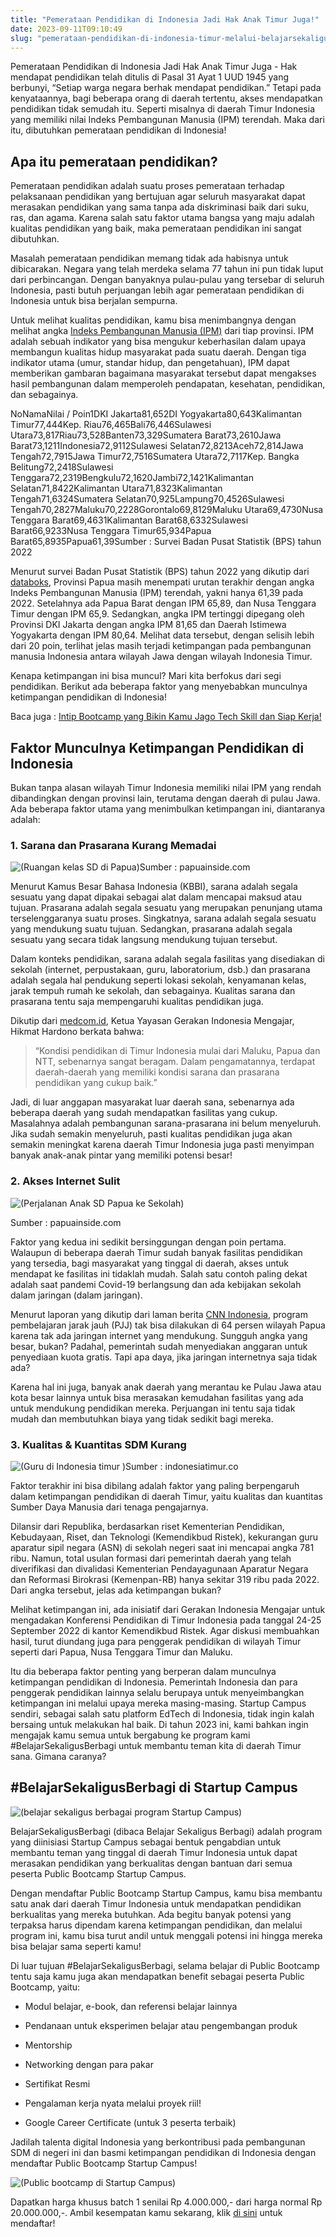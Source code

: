```yaml
---
title: "Pemerataan Pendidikan di Indonesia Jadi Hak Anak Timur Juga!"
date: 2023-09-11T09:10:49
slug: "pemerataan-pendidikan-di-indonesia-timur-melalui-belajarsekaligusberbagi"
---
```

Pemerataan Pendidikan di Indonesia Jadi Hak Anak Timur Juga - Hak mendapat pendidikan telah ditulis di Pasal 31 Ayat 1 UUD 1945 yang berbunyi, “Setiap warga negara berhak mendapat pendidikan.” Tetapi pada kenyataannya, bagi beberapa orang di daerah tertentu, akses mendapatkan pendidikan tidak semudah itu. Seperti misalnya di daerah Timur Indonesia yang memiliki nilai Indeks Pembangunan Manusia (IPM) terendah. Maka dari itu, dibutuhkan pemerataan pendidikan di Indonesia!

## Apa itu pemerataan pendidikan?

Pemerataan pendidikan adalah suatu proses pemerataan terhadap pelaksanaan pendidikan yang bertujuan agar seluruh masyarakat dapat merasakan pendidikan yang sama tanpa ada diskriminasi baik dari suku, ras, dan agama. Karena salah satu faktor utama bangsa yang maju adalah kualitas pendidikan yang baik, maka pemerataan pendidikan ini sangat dibutuhkan.

Masalah pemerataan pendidikan memang tidak ada habisnya untuk dibicarakan. Negara yang telah merdeka selama 77 tahun ini pun tidak luput dari perbincangan. Dengan banyaknya pulau-pulau yang tersebar di seluruh Indonesia, pasti butuh perjuangan lebih agar pemerataan pendidikan di Indonesia untuk bisa berjalan sempurna.

Untuk melihat kualitas pendidikan, kamu bisa menimbangnya dengan melihat angka [Indeks Pembangunan Manusia (IPM)](https://www.bps.go.id/subject/26/indeks-pembangunan-manusia.html) dari tiap provinsi. IPM adalah sebuah indikator yang bisa mengukur keberhasilan dalam upaya membangun kualitas hidup masyarakat pada suatu daerah. Dengan tiga indikator utama (umur, standar hidup, dan pengetahuan), IPM dapat memberikan gambaran bagaimana masyarakat tersebut dapat mengakses hasil pembangunan dalam memperoleh pendapatan, kesehatan, pendidikan, dan sebagainya.

NoNamaNilai / Poin1DKI Jakarta81,652DI Yogyakarta80,643Kalimantan Timur77,444Kep. Riau76,465Bali76,446Sulawesi Utara73,817Riau73,528Banten73,329Sumatera Barat73,2610Jawa Barat73,1211Indonesia72,9112Sulawesi Selatan72,8213Aceh72,814Jawa Tengah72,7915Jawa Timur72,7516Sumatera Utara72,7117Kep. Bangka Belitung72,2418Sulawesi Tenggara72,2319Bengkulu72,1620Jambi72,1421Kalimantan Selatan71,8422Kalimantan Utara71,8323Kalimantan Tengah71,6324Sumatera Selatan70,925Lampung70,4526Sulawesi Tengah70,2827Maluku70,2228Gorontalo69,8129Maluku Utara69,4730Nusa Tenggara Barat69,4631Kalimantan Barat68,6332Sulawesi Barat66,9233Nusa Tenggara Timur65,934Papua Barat65,8935Papua61,39Sumber : Survei Badan Pusat Statistik (BPS) tahun 2022

Menurut survei Badan Pusat Statistik (BPS) tahun 2022 yang dikutip dari [databoks](https://databoks.katadata.co.id/datapublish/2022/11/17/indeks-pembangunan-manusia-dki-jakarta-tertinggi-nasional-pada-2022#:~:text=Papua%20merupakan%20provinsi%20dengan%20IPM,Jawa%20dengan%20wilayah%20Indonesia%20Timur.), Provinsi Papua masih menempati urutan terakhir dengan angka Indeks Pembangunan Manusia (IPM) terendah, yakni hanya 61,39 pada 2022. Setelahnya ada Papua Barat dengan IPM 65,89, dan Nusa Tenggara Timur dengan IPM 65,9. Sedangkan, angka IPM tertinggi dipegang oleh Provinsi DKI Jakarta dengan angka IPM 81,65 dan Daerah Istimewa Yogyakarta dengan IPM 80,64. Melihat data tersebut, dengan selisih lebih dari 20 poin, terlihat jelas masih terjadi ketimpangan pada pembangunan manusia Indonesia antara wilayah Jawa dengan wilayah Indonesia Timur.

Kenapa ketimpangan ini bisa muncul? Mari kita berfokus dari segi pendidikan. Berikut ada beberapa faktor yang menyebabkan munculnya ketimpangan pendidikan di Indonesia!

Baca juga : [Intip Bootcamp yang Bikin Kamu Jago Tech Skill dan Siap Kerja!](https://startupcampus.id/blog/intip-bootcamp-yang-bikin-kamu-jago-tech-skill-dan-siap-kerja/)

## Faktor Munculnya Ketimpangan Pendidikan di Indonesia

Bukan tanpa alasan wilayah Timur Indonesia memiliki nilai IPM yang rendah dibandingkan dengan provinsi lain, terutama dengan daerah di pulau Jawa. Ada beberapa faktor utama yang menimbulkan ketimpangan ini, diantaranya adalah:

### 1. Sarana dan Prasarana Kurang Memadai

![(Ruangan kelas SD di Papua)](/uploads/2023/02/Ruangan-SD-Parea-Ambai-1024x682.jpeg)Sumber : papuainside.com

Menurut Kamus Besar Bahasa Indonesia (KBBI), sarana adalah segala sesuatu yang dapat dipakai sebagai alat dalam mencapai maksud atau tujuan. Prasarana adalah segala sesuatu yang merupakan penunjang utama terselenggaranya suatu proses. Singkatnya, sarana adalah segala sesuatu yang mendukung suatu tujuan. Sedangkan, prasarana adalah segala sesuatu yang secara tidak langsung mendukung tujuan tersebut.

Dalam konteks pendidikan, sarana adalah segala fasilitas yang disediakan di sekolah (internet, perpustakaan, guru, laboratorium, dsb.) dan prasarana adalah segala hal pendukung seperti lokasi sekolah, kenyamanan kelas, jarak tempuh rumah ke sekolah, dan sebagainya. Kualitas sarana dan prasarana tentu saja mempengaruhi kualitas pendidikan juga.

Dikutip dari [medcom.id](https://www.medcom.id/pendidikan/news-pendidikan/yKXPPj0K-bukan-sekadar-sarana-prasarana-ini-tantangan-pendidikan-paling-serius-di-timur-indonesia), Ketua Yayasan Gerakan Indonesia Mengajar, Hikmat Hardono berkata bahwa:

> “Kondisi pendidikan di Timur Indonesia mulai dari Maluku, Papua dan NTT, sebenarnya sangat beragam. Dalam pengamatannya, terdapat daerah-daerah yang memiliki kondisi sarana dan prasarana pendidikan yang cukup baik.”

Jadi, di luar anggapan masyarakat luar daerah sana, sebenarnya ada beberapa daerah yang sudah mendapatkan fasilitas yang cukup. Masalahnya adalah pembangunan sarana-prasarana ini belum menyeluruh. Jika sudah semakin menyeluruh, pasti kualitas pendidikan juga akan semakin meningkat karena daerah Timur Indonesia juga pasti menyimpan banyak anak-anak pintar yang memiliki potensi besar!

### 2. Akses Internet Sulit

![(Perjalanan Anak SD Papua ke Sekolah)](/uploads/2023/02/ANAK-SEKOLAH-DI-PAPUA-1.jpg)

Sumber : papuainside.com

Faktor yang kedua ini sedikit bersinggungan dengan poin pertama. Walaupun di beberapa daerah Timur sudah banyak fasilitas pendidikan yang tersedia, bagi masyarakat yang tinggal di daerah, akses untuk mendapat ke fasilitas ini tidaklah mudah. Salah satu contoh paling dekat adalah saat pandemi Covid-19 berlangsung dan ada kebijakan sekolah dalam jaringan (dalam jaringan).

Menurut laporan yang dikutip dari laman berita [CNN Indonesia](https://www.cnnindonesia.com/nasional/20210323120356-20-620918/setumpuk-kendala-pendidikan-di-papua-yang-dibawa-ke-pusat), program pembelajaran jarak jauh (PJJ) tak bisa dilakukan di 64 persen wilayah Papua karena tak ada jaringan internet yang mendukung. Sungguh angka yang besar, bukan? Padahal, pemerintah sudah menyediakan anggaran untuk penyediaan kuota gratis. Tapi apa daya, jika jaringan internetnya saja tidak ada?

Karena hal ini juga, banyak anak daerah yang merantau ke Pulau Jawa atau kota besar lainnya untuk bisa merasakan kemudahan fasilitas yang ada untuk mendukung pendidikan mereka. Perjuangan ini tentu saja tidak mudah dan membutuhkan biaya yang tidak sedikit bagi mereka.

### 3. Kualitas & Kuantitas SDM Kurang

![(Guru di Indonesia timur )](/uploads/2023/02/Guru-di-NTT.jpeg)Sumber : indonesiatimur.co

Faktor terakhir ini bisa dibilang adalah faktor yang paling berpengaruh dalam ketimpangan pendidikan di daerah Timur, yaitu kualitas dan kuantitas Sumber Daya Manusia dari tenaga pengajarnya.

Dilansir dari Republika, berdasarkan riset Kementerian Pendidikan, Kebudayaan, Riset, dan Teknologi (Kemendikbud Ristek), kekurangan guru aparatur sipil negara (ASN) di sekolah negeri saat ini mencapai angka 781 ribu. Namun, total usulan formasi dari pemerintah daerah yang telah diverifikasi dan divalidasi Kementerian Pendayagunaan Aparatur Negara dan Reformasi Birokrasi (Kemenpan-RB) hanya sekitar 319 ribu pada 2022. Dari angka tersebut, jelas ada ketimpangan bukan?

Melihat ketimpangan ini, ada inisiatif dari Gerakan Indonesia Mengajar untuk mengadakan Konferensi Pendidikan di Timur Indonesia pada tanggal 24-25 September 2022 di kantor Kemendikbud Ristek. Agar diskusi membuahkan hasil, turut diundang juga para penggerak pendidikan di wilayah Timur seperti dari Papua, Nusa Tenggara Timur dan Maluku.

Itu dia beberapa faktor penting yang berperan dalam munculnya ketimpangan pendidikan di Indonesia. Pemerintah Indonesia dan para penggerak pendidikan lainnya selalu berupaya untuk menyeimbangkan ketimpangan ini melalui upaya mereka masing-masing. Startup Campus sendiri, sebagai salah satu platform EdTech di Indonesia, tidak ingin kalah bersaing untuk melakukan hal baik. Di tahun 2023 ini, kami bahkan ingin mengajak kamu semua untuk bergabung ke program kami #BelajarSekaligusBerbagi untuk membantu teman kita di daerah Timur sana. Gimana caranya?

## #BelajarSekaligusBerbagi di Startup Campus

![(belajar sekaligus berbagai program Startup Campus)](/uploads/2023/02/belajarsekaligusberbagi-csr-program-startup-campus-819x1024.jpg)

BelajarSekaligusBerbagi (dibaca Belajar Sekaligus Berbagi) adalah program yang diinisiasi Startup Campus sebagai bentuk pengabdian untuk membantu teman yang tinggal di daerah Timur Indonesia untuk dapat merasakan pendidikan yang berkualitas dengan bantuan dari semua peserta Public Bootcamp Startup Campus.

Dengan mendaftar Public Bootcamp Startup Campus, kamu bisa membantu satu anak dari daerah Timur Indonesia untuk mendapatkan pendidikan berkualitas yang mereka butuhkan. Ada begitu banyak potensi yang terpaksa harus dipendam karena ketimpangan pendidikan, dan melalui program ini, kamu bisa turut andil untuk menggali potensi ini hingga mereka bisa belajar sama seperti kamu!

Di luar tujuan #BelajarSekaligusBerbagi, selama belajar di Public Bootcamp tentu saja kamu juga akan mendapatkan benefit sebagai peserta Public Bootcamp, yaitu:

- Modul belajar, e-book, dan referensi belajar lainnya

- Pendanaan untuk eksperimen belajar atau pengembangan produk

- Mentorship

- Networking dengan para pakar

- Sertifikat Resmi

- Pengalaman kerja nyata melalui proyek riil!

- Google Career Certificate (untuk 3 peserta terbaik)

Jadilah talenta digital Indonesia yang berkontribusi pada pembangunan SDM di negeri ini dan basmi ketimpangan pendidikan di Indonesia dengan mendaftar Public Bootcamp Startup Campus!

![(Public bootcamp di Startup Campus)](/uploads/2023/02/public-bootcamp-startup-campus-promo-1-819x1024.jpg)

Dapatkan harga khusus batch 1 senilai Rp 4.000.000,- dari harga normal Rp 20.000.000,-. Ambil kesempatan kamu sekarang, klik [di sini](http://bit.ly/publicbootcamp) untuk mendaftar!
